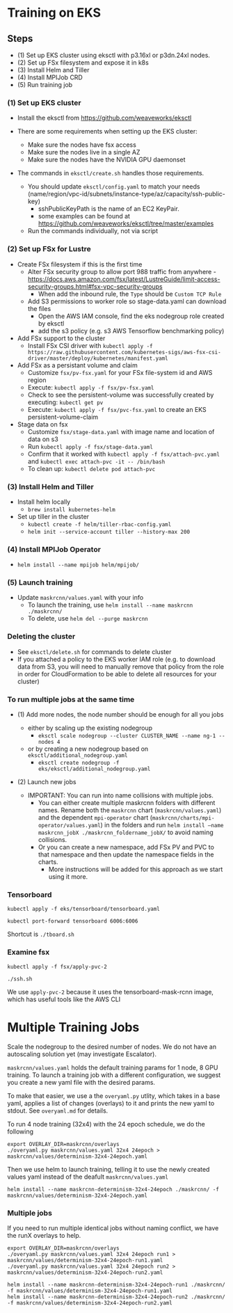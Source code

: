 # Training on EKS

## Steps

* (1) Set up EKS cluster using eksctl with p3.16xl or p3dn.24xl nodes.
* (2) Set up FSx filesystem and expose it in k8s
* (3) Install Helm and Tiller
* (4) Install MPIJob CRD
* (5) Run training job


### (1) Set up EKS cluster

- Install the eksctl from https://github.com/weaveworks/eksctl

- There are some requirements when setting up the EKS cluster:
    - Make sure the nodes have fsx access
    - Make sure the nodes live in a single AZ
    - Make sure the nodes have the NVIDIA GPU daemonset

- The commands in `eksctl/create.sh` handles those requirements.
    - You should update `eksctl/config.yaml` to match your needs (name/region/vpc-id/subnets/instance-type/az/capacity/ssh-public-key)
        - sshPublicKeyPath is the name of an EC2 KeyPair.
        - some examples can be found at https://github.com/weaveworks/eksctl/tree/master/examples
    - Run the commands individually, not via script



### (2) Set up FSx for Lustre

- Create FSx filesystem if this is the first time
    - Alter FSx security group to allow port 988 traffic from anywhere - https://docs.aws.amazon.com/fsx/latest/LustreGuide/limit-access-security-groups.html#fsx-vpc-security-groups
        - When add the inbound rule, the `Type` should be `Custom TCP Rule`
    - Add S3 permissions to worker role so stage-data.yaml can download the files
        - Open the AWS IAM console, find the eks nodegroup role created by eksctl
        - add the s3 policy (e.g. s3 AWS Tensorflow benchmarking policy)
- Add FSx support to the cluster
    - Install FSx CSI driver with `kubectl apply -f https://raw.githubusercontent.com/kubernetes-sigs/aws-fsx-csi-driver/master/deploy/kubernetes/manifest.yaml`
- Add FSx as a persistant volume and claim
    - Customize `fsx/pv-fsx.yaml` for your FSx file-system id and AWS region
    - Execute: `kubectl apply -f fsx/pv-fsx.yaml`
    - Check to see the persistent-volume was successfully created by executing: `kubectl get pv`
    - Execute: `kubectl apply -f fsx/pvc-fsx.yaml` to create an EKS persistent-volume-claim
- Stage data on fsx
    - Customize `fsx/stage-data.yaml` with image name and location of data on s3
    - Run `kubectl apply -f fsx/stage-data.yaml`
    - Confirm that it worked with  `kubectl apply -f fsx/attach-pvc.yaml` and `kubectl exec attach-pvc -it -- /bin/bash`
    - To clean up: `kubectl delete pod attach-pvc`

### (3) Install Helm and Tiller

- Install helm locally
    - `brew install kubernetes-helm`
- Set up tiller in the cluster
    - `kubectl create -f helm/tiller-rbac-config.yaml`
    - `helm init --service-account tiller --history-max 200`


### (4) Install MPIJob Operator

- `helm install --name mpijob helm/mpijob/`


### (5) Launch training

- Update `maskrcnn/values.yaml` with your info
    - To launch the training, use `helm install --name maskrcnn ./maskrcnn/`
    - To delete, use `helm del --purge maskrcnn`

### Deleting the cluster

- See `eksctl/delete.sh` for commands to delete cluster
- If you attached a policy to the EKS worker IAM role (e.g. to download data from S3, you will need to manually remove that policy from the role in order for CloudFormation to be able to delete all resources for your cluster)

### To run multiple jobs at the same time

* (1) Add more nodes, the node number should be enough for all you jobs
    - either by scaling up the existing nodegroup
        - `eksctl scale nodegroup --cluster CLUSTER_NAME --name ng-1 --nodes 4`
    - or by creating a new nodegroup based on `eksctl/additional_nodegroup.yaml`
        - `eksctl create nodegroup -f eks/eksctl/additional_nodegroup.yaml`

* (2) Launch new jobs
    - IMPORTANT: You can run into name collisions with multiple jobs.
        - You can either create multiple maskrcnn folders with different names. Rename both the `maskrcnn` chart (`maskrcnn/values.yaml`) and the dependent `mpi-operator` chart (`maskrcnn/charts/mpi-operator/values.yaml`) in the folders and run `helm install —name maskrcnn_jobX ./maskrcnn_foldername_jobX/` to avoid naming collisions.
        - Or you can create a new namespace, add FSx PV and PVC to that namespace and then update the namespace fields in the charts.
            - More instructions will be added for this approach as we start using it more.


### Tensorboard 

`kubectl apply -f eks/tensorboard/tensorboard.yaml`

`kubectl port-forward tensorboard 6006:6006`

Shortcut is `./tboard.sh`

### Examine fsx

`kubectl apply -f fsx/apply-pvc-2`

`./ssh.sh`

We use `apply-pvc-2` because it uses the tensorboard-mask-rcnn image, which has useful tools like the AWS CLI

# Multiple Training Jobs

Scale the nodegroup to the desired number of nodes. We do not have an autoscaling solution yet (may investigate Escalator).

`maskrcnn/values.yaml` holds the default training params for 1 node, 8 GPU training. To launch a training job with a different configuration, we suggest you create a new yaml file with the desired params. 

To make that easier, we use a the `overyaml.py` utlity, which takes in a base yaml, applies a list of changes (overlays) to it and prints the new yaml to stdout. See `overyaml.md` for details.

To run 4 node training (32x4) with the 24 epoch schedule, we do the following

```
export OVERLAY_DIR=maskrcnn/overlays
./overyaml.py maskrcnn/values.yaml 32x4 24epoch > maskrcnn/values/determinism-32x4-24epoch.yaml
```

Then we use helm to launch training, telling it to use the newly created values yaml instead of the deafult `maskrcnn/values.yaml`

```
helm install --name maskrcnn-determinism-32x4-24epoch ./maskrcnn/ -f maskrcnn/values/determinism-32x4-24epoch.yaml
```

### Multiple jobs

If you need to run multiple identical jobs without naming conflict, we have the runX overlays to help.

```
export OVERLAY_DIR=maskrcnn/overlays
./overyaml.py maskrcnn/values.yaml 32x4 24epoch run1 > maskrcnn/values/determinism-32x4-24epoch-run1.yaml
./overyaml.py maskrcnn/values.yaml 32x4 24epoch run2 > maskrcnn/values/determinism-32x4-24epoch-run2.yaml

helm install --name maskrcnn-determinism-32x4-24epoch-run1 ./maskrcnn/ -f maskrcnn/values/determinism-32x4-24epoch-run1.yaml
helm install --name maskrcnn-determinism-32x4-24epoch-run2 ./maskrcnn/ -f maskrcnn/values/determinism-32x4-24epoch-run2.yaml
```
